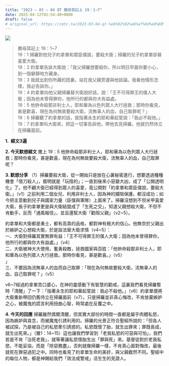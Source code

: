 ```yaml
---
title: "2023 – 03 – 04 QT 撒母耳記上 19：1~7"
date: 2025-04-12T02:54:40+0800
draft: false
# original_url: https://cmtc.tw/2023-03-04-qt-%e6%92%92%e6%af%8d%e8%80%b3%e8%a8%98%e4%b8%8a-19%ef%bc%9a17
---
```


![](/images/qt.jpg)
> 撒母耳記上 19：1\~7  
> 19：1 掃羅對他兒子約拿單和眾臣僕說，要殺大衛；掃羅的兒子約拿單卻甚喜愛大衛。  
> 19：2 約拿單告訴大衛說：「我父掃羅想要殺你，所以明日早晨你要小心，到一個僻靜地方藏身。  
> 19：3 我就出到你所藏的田裏，站在我父親旁邊與他談論。我看他情形怎樣，我必告訴你。」  
> 19：4 約拿單向他父親掃羅替大衛說好話，說：「王不可得罪王的僕人大衛；因為他未曾得罪你，他所行的都與你大有益處。  
> 19：5 他拚命殺那非利士人，耶和華為以色列眾人大行拯救；那時你看見，甚是歡喜，現在為何無故要殺大衛，流無辜人的血，自己取罪呢？」  
> 19：6 掃羅聽了約拿單的話，就指著永生的耶和華起誓說：「我必不殺他。」  
> 19：7 約拿單叫大衛來，把這一切事告訴他，帶他去見掃羅。他就仍然侍立在掃羅面前。

**1.  經文3遍**

**2. 今天默想經文**
撒上 19：5 他拚命殺那非利士人，耶和華為以色列眾人大行拯救；那時你看見，甚是歡喜，現在為何無故要殺大衛，流無辜人的血，自己取罪呢？

**3. 默想分享**
（1）掃羅要殺大衛，從一開始只是放在心裏秘密進行，想要透過種種機會「借刀殺人」，擺明就是「玩陰的」；一直到後來小惡變大凶，成了「公開透明化」了。他不顧大衛已經得到眾人的喜愛，竟公開對「約拿單和眾臣僕說，要殺大衛。」（v1）之前利用二個女兒、利用非利士人，因為神的攔阻保護，都沒成功；如今把主意動到兒子與國家力量（臣僕與軍隊）上面來了。掃羅沒想到不但米甲喜愛大衛，長子約拿單更是與大衛結盟成了「生死之交」，知道父親想殺大衛，不但不肯動手，反而「通風報信」，並且還幫大衛「勸阻父親」（v2\~5）。

約拿單和大衛都是勇士，都有高貴的品格，都對神有極大的信心。他無奈於父親出於嫉妒之心想殺大衛，於是設法替大衛求情（v4\~5）：  
一、大衛對掃羅其實無罪有益：「王不可得罪王的僕人大衛；因為他未曾得罪你，他所行的都與你大有益處。」（v4）  
二、大衛被神大大使用，奮勇殺敵，拯救國家與百姓：「他拚命殺那非利士人，耶和華為以色列眾人大行拯救。那時你看見，甚是歡喜。」（v5）  
」  
三、不要因為流無辜人的血而自己取罪：「現在為何無故要殺大衛，流無辜人的血，自己取罪呢？」（v5）

v6\~7經過約拿單苦口婆心，在神的靈感動下有智慧的勸戒，這裏我們看見掃羅暫時「清醒」了一下：「指著永生的耶和華起誓說：我必不殺他。」（v6）約拿單便將大衛重新帶回仍舊侍立在掃羅面前（v7）。只是掃羅並非真心悔改，不肯放棄嫉妒之心，被魔鬼的謊言利用扭曲心智，時常處在反覆之中。

**4. 今天的回應**
掃羅雖然偶爾清醒，但其實大部份的時間一直都是屬乎肉體私慾，因為嫉妒與貪念，而被魔鬼引誘利用的。掃羅的光景正符合聖經所說的：「但各人被試探，乃是被自己的私慾牽引誘惑的。私慾既懷了胎，就生出罪來；罪既長成，就生出死來。」（雅1：14\~15）這也讓我們學習到「老我私慾的可惡與可怕」，我們若是不肯「治死老我」，就等著讓私慾懷胎生出「罪與死」來。基督徒對於老我私慾，不能妥協，而是「除惡務盡」，否則就像掃羅一樣，不肯真心面對悔改，最後就死在罪惡過犯之中。同時也看見了約拿單生命的美好，與父親截然不同。聖經中的每位人物，都是神賜給我們「效法或警戒」活生生的見證人。
